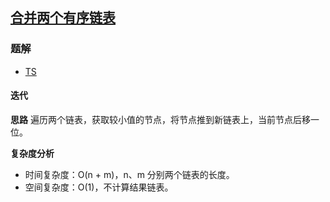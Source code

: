 ## [合并两个有序链表](https://leetcode-cn.com/problems/merge-two-sorted-lists/)
### 题解
+ [TS](../../ts/128/21.ts)

#### 迭代
**思路**
遍历两个链表，获取较小值的节点，将节点推到新链表上，当前节点后移一位。

**复杂度分析**
+ 时间复杂度：O(n + m)，n、m 分别两个链表的长度。
+ 空间复杂度：O(1)，不计算结果链表。